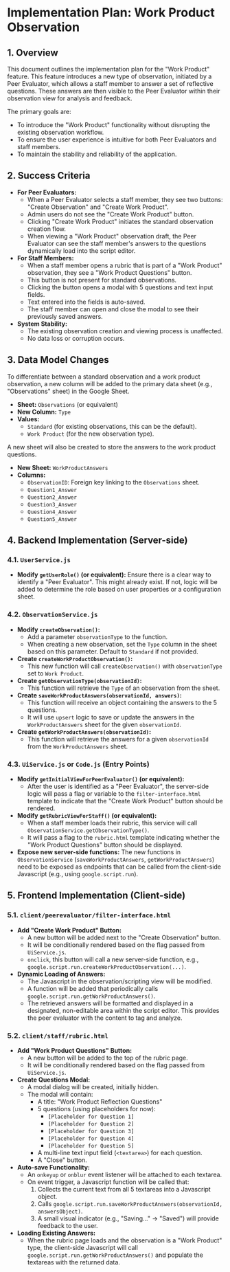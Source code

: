 # Implementation Plan: Work Product Observation

## 1. Overview

This document outlines the implementation plan for the "Work Product" feature. This feature introduces a new type of observation, initiated by a Peer Evaluator, which allows a staff member to answer a set of reflective questions. These answers are then visible to the Peer Evaluator within their observation view for analysis and feedback.

The primary goals are:
- To introduce the "Work Product" functionality without disrupting the existing observation workflow.
- To ensure the user experience is intuitive for both Peer Evaluators and staff members.
- To maintain the stability and reliability of the application.

## 2. Success Criteria

- **For Peer Evaluators:**
  - When a Peer Evaluator selects a staff member, they see two buttons: "Create Observation" and "Create Work Product".
  - Admin users do not see the "Create Work Product" button.
  - Clicking "Create Work Product" initiates the standard observation creation flow.
  - When viewing a "Work Product" observation draft, the Peer Evaluator can see the staff member's answers to the questions dynamically load into the script editor.
- **For Staff Members:**
  - When a staff member opens a rubric that is part of a "Work Product" observation, they see a "Work Product Questions" button.
  - This button is not present for standard observations.
  - Clicking the button opens a modal with 5 questions and text input fields.
  - Text entered into the fields is auto-saved.
  - The staff member can open and close the modal to see their previously saved answers.
- **System Stability:**
  - The existing observation creation and viewing process is unaffected.
  - No data loss or corruption occurs.

## 3. Data Model Changes

To differentiate between a standard observation and a work product observation, a new column will be added to the primary data sheet (e.g., "Observations" sheet) in the Google Sheet.

- **Sheet:** `Observations` (or equivalent)
- **New Column:** `Type`
- **Values:**
  - `Standard` (for existing observations, this can be the default).
  - `Work Product` (for the new observation type).

A new sheet will also be created to store the answers to the work product questions.

- **New Sheet:** `WorkProductAnswers`
- **Columns:**
  - `ObservationID`: Foreign key linking to the `Observations` sheet.
  - `Question1_Answer`
  - `Question2_Answer`
  - `Question3_Answer`
  - `Question4_Answer`
  - `Question5_Answer`

## 4. Backend Implementation (Server-side)

### 4.1. `UserService.js`

- **Modify `getUserRole()` (or equivalent):** Ensure there is a clear way to identify a "Peer Evaluator". This might already exist. If not, logic will be added to determine the role based on user properties or a configuration sheet.

### 4.2. `ObservationService.js`

- **Modify `createObservation()`:**
  - Add a parameter `observationType` to the function.
  - When creating a new observation, set the `Type` column in the sheet based on this parameter. Default to `Standard` if not provided.
- **Create `createWorkProductObservation()`:**
  - This new function will call `createObservation()` with `observationType` set to `Work Product`.
- **Create `getObservationType(observationId)`:**
  - This function will retrieve the `Type` of an observation from the sheet.
- **Create `saveWorkProductAnswers(observationId, answers)`:**
  - This function will receive an object containing the answers to the 5 questions.
  - It will use `upsert` logic to save or update the answers in the `WorkProductAnswers` sheet for the given `observationId`.
- **Create `getWorkProductAnswers(observationId)`:**
  - This function will retrieve the answers for a given `observationId` from the `WorkProductAnswers` sheet.

### 4.3. `UiService.js` or `Code.js` (Entry Points)

- **Modify `getInitialViewForPeerEvaluator()` (or equivalent):**
  - After the user is identified as a "Peer Evaluator", the server-side logic will pass a flag or variable to the `filter-interface.html` template to indicate that the "Create Work Product" button should be rendered.
- **Modify `getRubricViewForStaff()` (or equivalent):**
  - When a staff member loads their rubric, this service will call `ObservationService.getObservationType()`.
  - It will pass a flag to the `rubric.html` template indicating whether the "Work Product Questions" button should be displayed.
- **Expose new server-side functions:** The new functions in `ObservationService` (`saveWorkProductAnswers`, `getWorkProductAnswers`) need to be exposed as endpoints that can be called from the client-side Javascript (e.g., using `google.script.run`).

## 5. Frontend Implementation (Client-side)

### 5.1. `client/peerevaluator/filter-interface.html`

- **Add "Create Work Product" Button:**
  - A new button will be added next to the "Create Observation" button.
  - It will be conditionally rendered based on the flag passed from `UiService.js`.
  - `onclick`, this button will call a new server-side function, e.g., `google.script.run.createWorkProductObservation(...)`.
- **Dynamic Loading of Answers:**
  - The Javascript in the observation/scripting view will be modified.
  - A function will be added that periodically calls `google.script.run.getWorkProductAnswers()`.
  - The retrieved answers will be formatted and displayed in a designated, non-editable area within the script editor. This provides the peer evaluator with the content to tag and analyze.

### 5.2. `client/staff/rubric.html`

- **Add "Work Product Questions" Button:**
  - A new button will be added to the top of the rubric page.
  - It will be conditionally rendered based on the flag passed from `UiService.js`.
- **Create Questions Modal:**
  - A modal dialog will be created, initially hidden.
  - The modal will contain:
    - A title: "Work Product Reflection Questions"
    - 5 questions (using placeholders for now):
      - `[Placeholder for Question 1]`
      - `[Placeholder for Question 2]`
      - `[Placeholder for Question 3]`
      - `[Placeholder for Question 4]`
      - `[Placeholder for Question 5]`
    - A multi-line text input field (`<textarea>`) for each question.
    - A "Close" button.
- **Auto-save Functionality:**
  - An `onkeyup` or `onblur` event listener will be attached to each textarea.
  - On event trigger, a Javascript function will be called that:
    1. Collects the current text from all 5 textareas into a Javascript object.
    2. Calls `google.script.run.saveWorkProductAnswers(observationId, answersObject)`.
    3. A small visual indicator (e.g., "Saving..." -> "Saved") will provide feedback to the user.
- **Loading Existing Answers:**
  - When the rubric page loads and the observation is a "Work Product" type, the client-side Javascript will call `google.script.run.getWorkProductAnswers()` and populate the textareas with the returned data.
